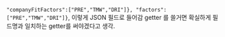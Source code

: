 `"companyFitFactors":["PRE","TMW","DRI"]}, "factors":["PRE","TMW","DRI"]}`,  이렇게 JSON 필드로 들어감
getter 를  쓸거면 확실하게 필드명과 일치하는 getter를 써야겠다고 생각.